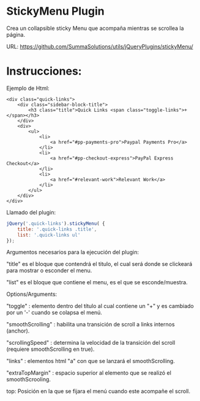 StickyMenu Plugin
=================

Crea un collapsible sticky Menu que acompaña mientras se scrollea la página.

URL: https://github.com/SummaSolutions/utils/jQueryPlugins/stickyMenu/

Instrucciones:
=================

Ejemplo de Html:
```
<div class="quick-links">
	<div class="sidebar-block-title">
		<h3 class="title">Quick Links <span class="toggle-links">+</span></h3>
	</div>
	<div>
		<ul>
			<li>
				<a href="#pp-payments-pro">Paypal Payments Pro</a>
			</li>
			<li>
				<a href="#pp-checkout-express">PayPal Express Checkout</a>
			</li>
			<li>
				<a href="#relevant-work">Relevant Work</a>
			</li>
		</ul>
	</div>
</div>
```

Llamado del plugin:
```javascript
jQuery('.quick-links').stickyMenu( {
	title: '.quick-links .title',
	list: '.quick-links ul'
});
```

Argumentos necesarios para la ejecución del plugin:

"title" es el bloque que contendrá el titulo, el cual será donde se clickeará para mostrar o esconder el menu.

"list" es el bloque que contiene el menu, es el que se esconde/muestra.


Options/Arguments:

"toggle" : elemento dentro del título al cual contiene un "+" y es cambiado por un '-' cuando se colapsa el menú.

"smoothScrolling" : habilita una transición de scroll a links internos (anchor).

"scrollingSpeed" : determina la velocidad de la transición del scroll (requiere smoothScrolling en true).

"links" : elementos html "a" con que se lanzará el smoothScrolling.

"extraTopMargin" : espacio superior al elemento que se realizó el smoothScrooling.

top: Posición en la que se fijara el menú cuando este acompañe el scroll.
